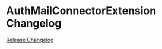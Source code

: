 # AuthMailConnectorExtension Changelog

[Release Changelog](https://github.com/spryker/auth-mail-connector-extension/releases)

